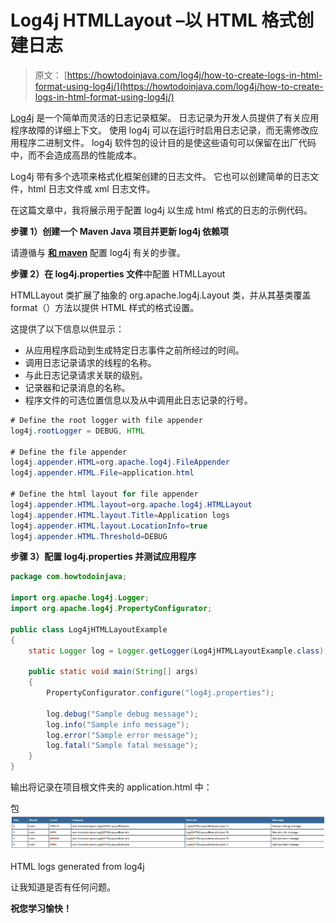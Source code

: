 # Log4j HTMLLayout –以 HTML 格式创建日志

> 原文： [https://howtodoinjava.com/log4j/how-to-create-logs-in-html-format-using-log4j/](https://howtodoinjava.com/log4j/how-to-create-logs-in-html-format-using-log4j/)

[Log4j](//howtodoinjava.com/category/frameworks/log4j/ "log4j tutorials") 是一个简单而灵活的日志记录框架。 日志记录为开发人员提供了有关应用程序故障的详细上下文。 使用 log4j 可以在运行时启用日志记录，而无需修改应用程序二进制文件。 log4j 软件包的设计目的是使这些语句可以保留在出厂代码中，而不会造成高昂的性能成本。

Log4j 带有多个选项来格式化框架创建的日志文件。 它也可以创建简单的日志文件，html 日志文件或 xml 日志文件。

在这篇文章中，我将展示用于配置 log4j 以生成 html 格式的日志的示例代码。

**步骤 1）创建一个 Maven Java 项目并更新 log4j 依赖项**

请遵循与 **[和 maven](//howtodoinjava.com/log4j/how-to-configure-log4j-using-maven/)** 配置 log4j 有关的步骤。

**步骤 2）在 log4j.properties 文件**中配置 HTMLLayout

HTMLLayout 类扩展了抽象的 org.apache.log4j.Layout 类，并从其基类覆盖 format（）方法以提供 HTML 样式的格式设置。

这提供了以下信息以供显示：

*   从应用程序启动到生成特定日志事件之前所经过的时间。
*   调用日志记录请求的线程的名称。
*   与此日志记录请求关联的级别。
*   记录器和记录消息的名称。
*   程序文件的可选位置信息以及从中调用此日志记录的行号。

```java
# Define the root logger with file appender
log4j.rootLogger = DEBUG, HTML

# Define the file appender
log4j.appender.HTML=org.apache.log4j.FileAppender
log4j.appender.HTML.File=application.html

# Define the html layout for file appender
log4j.appender.HTML.layout=org.apache.log4j.HTMLLayout
log4j.appender.HTML.layout.Title=Application logs
log4j.appender.HTML.layout.LocationInfo=true
log4j.appender.HTML.Threshold=DEBUG
```

**步骤 3）配置 log4j.properties 并测试应用程序**

```java
package com.howtodoinjava;

import org.apache.log4j.Logger;
import org.apache.log4j.PropertyConfigurator;

public class Log4jHTMLLayoutExample
{
	static Logger log = Logger.getLogger(Log4jHTMLLayoutExample.class);

	public static void main(String[] args)
	{
		PropertyConfigurator.configure("log4j.properties");

		log.debug("Sample debug message");
		log.info("Sample info message");
		log.error("Sample error message");
		log.fatal("Sample fatal message");
	}
}

```

输出将记录在项目根文件夹的 application.html 中：

包[![HTML logs generated from log4j](img/1a824af36a968904b7db25ed9f211a75.png)](https://howtodoinjava.files.wordpress.com/2013/04/html-logs-log4j.png)

HTML logs generated from log4j



让我知道是否有任何问题。

**祝您学习愉快！**